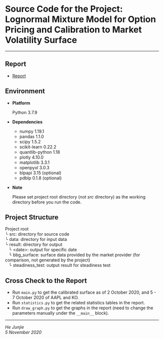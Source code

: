 # Source Code for the Project: Lognormal Mixture Model for Option Pricing and Calibration to Market Volatility Surface

----------

## Report

  * [Report](./report/report.pdf)

## Environment
* **Platform**
    
    Python 3.7.9

* **Dependencies**
    + numpy 1.19.1
    + pandas 1.1.0
    + scipy 1.5.2
    + scikit-learn 0.22.2
    + quantlib-python 1.18
    + plotly 4.10.0
    + matplotlib 3.3.1
    + openpyxl 3.0.3
    + blpapi 3.15 (optional)
    + pdblp 0.1.8 (optional)

* **Note**

    Please set project root directory (not *src* directory) as the working directory before you run the code.
    
## Project Structure
Project root\
└ src: directory for source code\
└ data: directory for input data\
└ result: directory for output\
&nbsp;&nbsp;&nbsp;└ <date\>: output for specific date\
&nbsp;&nbsp;&nbsp;└ bbg_surface: surface data provided by the market provider (for comparison, not generated by the project)\
&nbsp;&nbsp;&nbsp;└ steadiness_test: output result for steadiness test

## Cross Check to the Report
* Run `main.py` to get the calibrated surface as of 2 October 2020, and 5 - 7 October 2020 of AAPL and KO.
* Run `statistics.py` to get the related statistics tables in the report.
* Run `draw_graph.py` to get the graphs in the report (need to change the parameters manually under the `__main__` block).

--------

*He Junjie*\
*5 November 2020*